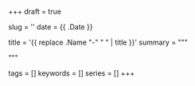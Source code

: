 +++
draft = true

slug = ''
date = {{ .Date }}

title = '{{ replace .Name "-" " " | title }}'
summary = """

"""

tags = []
keywords = []
series = []
+++

